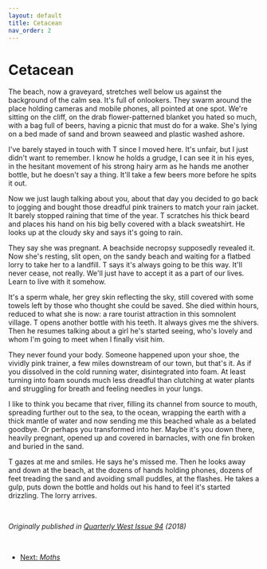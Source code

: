 ```yaml
---
layout: default
title: Cetacean
nav_order: 2
---
```


# Cetacean

The beach, now a graveyard, stretches well below us against the background of the calm sea. It's full of onlookers. They swarm around the place holding cameras and mobile phones, all pointed at one spot. We're sitting on the cliff, on the drab flower-patterned blanket you hated so much, with a bag full of beers, having a picnic that must do for a wake. She's lying on a bed made of sand and brown seaweed and plastic washed ashore.

I've barely stayed in touch with T since I moved here. It's unfair, but I just didn't want to remember. I know he holds a grudge, I can see it in his eyes, in the hesitant movement of his strong hairy arm as he hands me another bottle, but he doesn't say a thing. It'll take a few beers more before he spits it out.

Now we just laugh talking about you, about that day you decided to go back to jogging and bought those dreadful pink trainers to match your rain jacket. It barely stopped raining that time of the year. T scratches his thick beard and places his hand on his big belly covered with a black sweatshirt. He looks up at the cloudy sky and says it's going to rain.

They say she was pregnant. A beachside necropsy supposedly revealed it. Now she's resting, slit open, on the sandy beach and waiting for a flatbed lorry to take her to a landfill. T says it's always going to be this way. It'll never cease, not really. We'll just have to accept it as a part of our lives. Learn to live with it somehow.

It's a sperm whale, her grey skin reflecting the sky, still covered with some towels left by those who thought she could be saved. She died within hours, reduced to what she is now: a rare tourist attraction in this somnolent village. T opens another bottle with his teeth. It always gives me the shivers. Then he resumes talking about a girl he's started seeing, who's lovely and whom I'm going to meet when I finally visit him.

They never found your body. Someone happened upon your shoe, the vividly pink trainer, a few miles downstream of our town, but that's it. As if you dissolved in the cold running water, disintegrated into foam. At least turning into foam sounds much less dreadful than clutching at water plants and struggling for breath and feeling needles in your lungs.

I like to think you became that river, filling its channel from source to mouth, spreading further out to the sea, to the ocean, wrapping the earth with a thick mantle of water and now sending me this beached whale as a belated goodbye. Or perhaps you transformed into her. Maybe it's you down there, heavily pregnant, opened up and covered in barnacles, with one fin broken and buried in the sand.

T gazes at me and smiles. He says he's missed me. Then he looks away and down at the beach, at the dozens of hands holding phones, dozens of feet treading the sand and avoiding small puddles, at the flashes. He takes a gulp, puts down the bottle and holds out his hand to feel it's started drizzling. The lorry arrives.

<br/>

*Originally published in [Quarterly West Issue 94](https://www.quarterlywest.com/issue-94/cetacean) (2018)*

<br/>

- [Next: *Moths*](moths.md)
